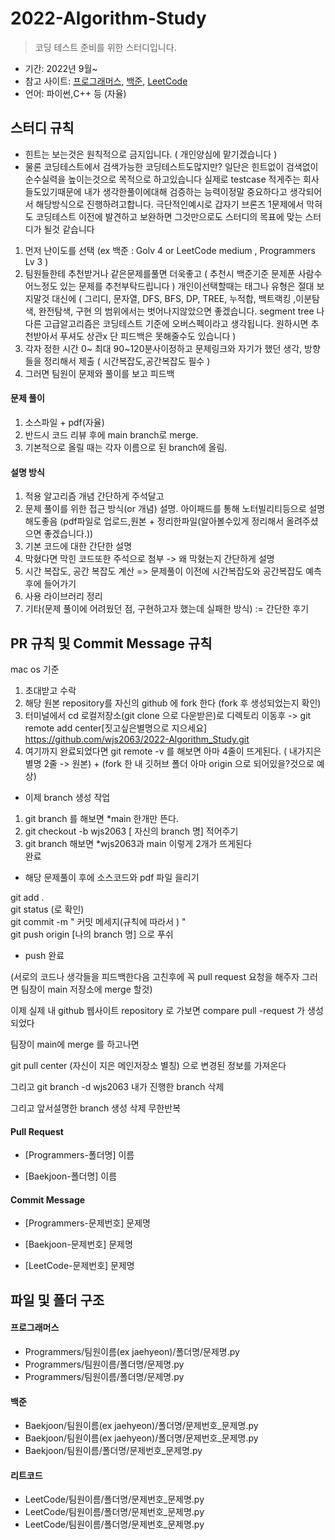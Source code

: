 

# 2022-Algorithm-Study

> 코딩 테스트 준비를 위한 스터디입니다. 

- 기간: 2022년 9월~
- 참고 사이트: [프로그래머스](https://school.programmers.co.kr/learn/challenges), [백준]( https://solved.ac/ ), [LeetCode]( https://leetcode.com/ )
- 언어: 파이썬,C++ 등 (자율)

## 스터디 규칙 
- 힌트는 보는것은 원칙적으로 금지입니다. ( 개인양심에 맡기겠습니다 )  
- 물론 코딩테스트에서 검색가능한 코딩테스트도많지만? 일단은 힌트없이 검색없이 순수실력을 높이는것으로 목적으로 하고있습니다
실제로 testcase 적게주는 회사들도있기때문에 
내가 생각한풀이에대해 검증하는 능력이정말 중요하다고 생각되어서 해당방식으로 진행하려고합니다.
극단적인예시로 갑자기 브론즈 1문제에서 막혀도 코딩테스트 이전에 발견하고 보완하면 그것만으로도 스터디의 목표에 맞는 스터디가 될것 같습니다

1. 먼저 난이도를 선택 (ex 백준 : Golv 4 or LeetCode medium , Programmers Lv 3 ) 
2. 팀원들한테 추천받거나 같은문제를풀면 더욱좋고 ( 추천시 백준기준 문제푼 사람수어느정도 있는 문제를 추천부탁드립니다 )  개인이선택할때는  태그나 유형은 절대 보지말것  대신에 ( 그리디, 문자열, DFS, BFS, DP, TREE, 누적합, 백트랙킹 ,이분탐색, 완전탐색, 구현 의 범위에서는 벗어나지않았으면 좋겠습니다. segment tree 나 다른 고급알고리즘은 코딩테스트 기준에 오버스펙이라고 생각됩니다. 원하시면 추천받아서 푸셔도 상관x 단 피드백은 못해줄수도 있습니다 )
3. 각자 정한 시간 0~ 최대 90~120분사이정하고 문제링크와 자기가 했던 생각, 방향들을 정리해서 제출 ( 시간복잡도,공간복잡도 필수 )
4. 그러면 팀원이 문제와 풀이를 보고 피드백 




#### 문제 풀이

1. 소스파일 + pdf(자율)
2. 반드시 코드 리뷰 후에 main branch로 merge.
3. 기본적으로 올릴 때는 각자 이름으로 된 branch에 올림.


#### 설명 방식

1. 적용 알고리즘 개념 간단하게 주석달고 
2. 문제 풀이를 위한 접근 방식(or 개념) 설명. 아이패드를 통해 노터빌리티등으로 설명해도좋음 (pdf파일로 업로드,원본 + 정리한파일(알아볼수있게 정리해서 올려주셨으면 좋겠습니다.)) 
3. 기본 코드에 대한 간단한 설명
4. 막혔다면 막힌 코드또한 주석으로 첨부 -> 왜 막혔는지 간단하게 설명
5. 시간 복잡도, 공간 복잡도 계산 => 문제풀이 이전에 시간복잡도와 공간복잡도 예측후에 들어가기
6. 사용 라이브러리 정리
7. 기타(문제 풀이에 어려웠던 점, 구현하고자 했는데 실패한 방식) := 간단한 후기



## PR 규칙 및 Commit Message 규칙
mac os 기준

1. 초대받고 수락
2. 해당 원본 repository를 자신의 github 에 fork 한다 (fork 후 생성되었는지 확인)
3. 터미널에서 cd 로컬저장소(git clone 으로 다운받은)로 디렉토리 이동후 -> git remote add center[짓고싶은별명으로 지으세요] https://github.com/wjs2063/2022-Algorithm_Study.git
4. 여기까지 완료되었다면 git remote -v 를 해보면 아마 4줄이 뜨게된다. ( 내가지은 별명 2줄 -> 원본) + (fork 한 내 깃허브 폴더 아마 origin 으로 되어있을?것으로 예상)

- 이제 branch 생성 작업

1. git branch 를 해보면 *main 한개만 뜬다. 
2. git checkout -b wjs2063 [ 자신의 branch 명] 적어주기  
3. git branch 해보면 *wjs2063과 main 이렇게 2개가 뜨게된다  
완료 

- 해당 문제풀이 후에 소스코드와 pdf 파일 을리기 

git add .    
git status (로 확인)   
git commit -m " 커밋 메세지(규칙에 따라서 ) "   
git push origin [나의 branch 명] 으로 푸쉬  

- push 완료  


(서로의 코드나 생각들을 피드백한다음 고친후에 꼭 pull request 요청을 해주자 그러면 팀장이 main 저장소에 merge 할것) 

이제 실제 내 github 웹사이트 repository 로 가보면 compare pull -request 가 생성되었다  

팀장이 main에 merge 를 하고나면 

git pull center (자신이 지은 메인저장소 별칭) 으로 변경된 정보를 가져온다 

그리고 git branch -d wjs2063 내가 진행한 branch 삭제  

그리고 앞서설명한 branch 생성 삭제 무한반복  


#### Pull Request

- [Programmers-폴더명] 이름

- [Baekjoon-폴더명] 이름

#### Commit Message

- [Programmers-문제번호] 문제명

- [Baekjoon-문제번호] 문제명

- [LeetCode-문제번호] 문제명

## 파일 및 폴더 구조

#### 프로그래머스

- Programmers/팀원이름(ex jaehyeon)/폴더명/문제명.py
- Programmers/팀원이름/폴더명/문제명.py
- Programmers/팀원이름/폴더명/문제명.py

#### 백준

- Baekjoon/팀원이름(ex jaehyeon)/폴더명/문제번호_문제명.py
- Baekjoon/팀원이름(ex jaehyeon)/폴더명/문제번호_문제명.py
- Baekjoon/팀원이름/폴더명/문제번호_문제명.py

#### 리트코드 
- LeetCode/팀원이름/폴더명/문제번호_문제명.py
- LeetCode/팀원이름/폴더명/문제번호_문제명.py
- LeetCode/팀원이름/폴더명/문제번호_문제명.py
